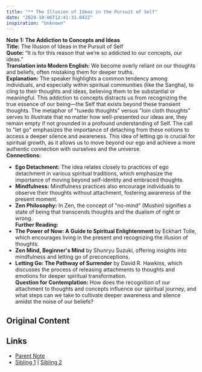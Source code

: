 ```yaml
---
title: "** The Illusion of Ideas in the Pursuit of Self"
date: "2024-10-06T12:41:31.042Z"
inspiration: "Unknown"
---
```


  
**Note 1: The Addiction to Concepts and Ideas**  
**Title:** The Illusion of Ideas in the Pursuit of Self  
**Quote:** “It is for this reason that we’re so addicted to our concepts, our ideas.”  
**Translation into Modern English:** We become overly reliant on our thoughts and beliefs, often mistaking them for deeper truths.  
**Explanation:** The speaker highlights a common tendency among individuals, and especially within spiritual communities (like the Sangha), to cling to their thoughts and ideas, believing them to be substantial or meaningful. This addiction to concepts distracts us from recognizing the true essence of our being—the Self that exists beyond these transient thoughts. The metaphor of "tuxedo thoughts" versus "loin cloth thoughts" serves to illustrate that no matter how well-presented our ideas are, they remain empty if not grounded in a profound understanding of Self. The call to "let go" emphasizes the importance of detaching from these notions to access a deeper silence and awareness. This idea of letting go is crucial for spiritual growth, as it allows us to move beyond our ego and achieve a more authentic connection with ourselves and the universe.  
**Connections:**  
- **Ego Detachment:** The idea relates closely to practices of ego detachment in various spiritual traditions, which emphasize the importance of moving beyond self-identity and embraced thoughts.  
- **Mindfulness:** Mindfulness practices also encourage individuals to observe their thoughts without attachment, fostering awareness of the present moment.  
- **Zen Philosophy:** In Zen, the concept of "no-mind" (Mushin) signifies a state of being that transcends thoughts and the dualism of right or wrong.  
**Further Reading:**  
- **The Power of Now: A Guide to Spiritual Enlightenment** by Eckhart Tolle, which encourages living in the present and recognizing the illusion of thoughts.  
- **Zen Mind, Beginner's Mind** by Shunryu Suzuki, offering insights into mindfulness and letting go of preconceptions.  
- **Letting Go: The Pathway of Surrender** by David R. Hawkins, which discusses the process of releasing attachments to thoughts and emotions for deeper spiritual transformation.  
**Question for Contemplation:** How does the recognition of our attachment to thoughts and concepts influence our spiritual journey, and what steps can we take to cultivate deeper awareness and silence amidst the noise of our beliefs?  


## Original Content



## Links

- [Parent Note](/parent-note.md)
- [Sibling 1](/zettel1.md) | [Sibling 2](/zettel2.md)

